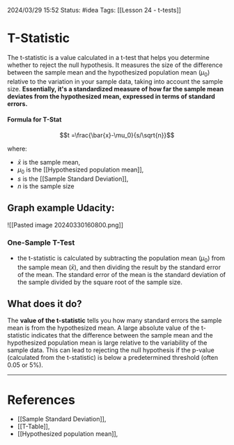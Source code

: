 2024/03/29 15:52
Status: #idea
Tags: [[Lesson 24 - t-tests]]

# T-Statistic

The t-statistic is a value calculated in a t-test that helps you determine whether to reject the null hypothesis. It measures the size of the difference between the sample mean and the hypothesized population mean $(\mu_0)$ relative to the variation in your sample data, taking into account the sample size. **Essentially, it's a standardized measure of how far the sample mean deviates from the hypothesized mean, expressed in terms of standard errors.**

#### Formula for T-Stat 
$$t =\frac{\bar{x}-\mu_0}{s/\sqrt{n}}$$

where:

- $\bar{x}$ is the sample mean,
- $\mu_0$ is the [[Hypothesized population mean]],
- $s$ is the [[Sample Standard Deviation]],
- $n$ is the sample size

## Graph example Udacity:

![[Pasted image 20240330160800.png]]

### One-Sample T-Test 

- the t-statistic is calculated by subtracting the population mean $(\mu_0)$ from the sample mean ($\bar{x}$), and then dividing the result by the standard error of the mean. The standard error of the mean is the standard deviation of the sample divided by the square root of the sample size.

## What does it do?

The **value of the t-statistic** tells you how many standard errors the sample mean is from the hypothesized mean. A large absolute value of the t-statistic indicates that the difference between the sample mean and the hypothesized population mean is large relative to the variability of the sample data. This can lead to rejecting the null hypothesis if the p-value (calculated from the t-statistic) is below a predetermined threshold (often 0.05 or 5%).




---
# References

- [[Sample Standard Deviation]],
- [[T-Table]], 
- [[Hypothesized population mean]],